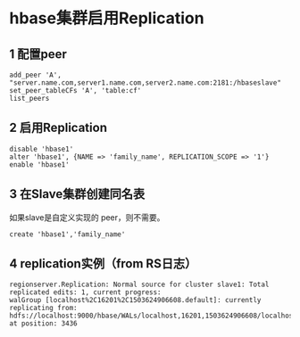 # hbase集群启用Replication

## 1 配置peer

```
add_peer 'A', "server.name.com,server1.name.com,server2.name.com:2181:/hbaseslave"
set_peer_tableCFs 'A', 'table:cf'
list_peers
```

## 2 启用Replication

```
disable 'hbase1'
alter 'hbase1', {NAME => 'family_name', REPLICATION_SCOPE => '1'}
enable 'hbase1'
```

## 3 在Slave集群创建同名表
 如果slave是自定义实现的 peer，则不需要。

```
create 'hbase1','family_name'
```

## 4 replication实例（from RS日志）

```
regionserver.Replication: Normal source for cluster slave1: Total replicated edits: 1, current progress: 
walGroup [localhost%2C16201%2C1503624906608.default]: currently replicating from: hdfs://localhost:9000/hbase/WALs/localhost,16201,1503624906608/localhost%2C16201%2C1503624906608.default.1503624909552 at position: 3436
```



